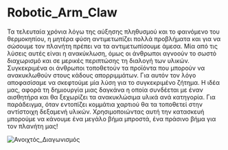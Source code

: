 # Robotic_Arm_Claw
Τα τελευταία χρόνια λόγω της αύξησης πληθυσμού και το φαινόμενο του θερμοκηπίου, η
μητέρα φύση αντιμετωπίζει πολλά προβλήματα και για να σώσουμε τον πλανήτη πρέπει να
τα αντιμετωπίσουμε άμεσα. Μία από τις λύσεις αυτές είναι η ανακύκλωση, όμως οι άνθρωποι
αγνοούν τo σωστό διαχωρισμό και σε μερικές περιπτώσης τη διαλογή των υλικών. Συγκεκριμένα οι άνθρωποι τοποθετούν τα
προϊόντα που μπορούν να ανακυκλωθούν στους κάδους απορριμμάτων. Για αυτόν τον λόγο
αποφασίσαμε να σκεφτούμε μία λύση για το συγκεκριμένο ζήτημα. Η ιδέα μας, αφορά τη δημιουργία
μιας δαγκάνα η οποία συνδέεται με έναν αισθητήρα και θα ξεχωρίζει τα
ανακυκλώσιμα υλικά ανά κατηγορία. Για παράδειγμα, όταν εντοπίζει κομμάτια χαρτιού θα τα
τοποθετεί στην αντίστοιχη δεξαμενή υλικών.
Χρησιμοποιώντας αυτή την κατασκευή μπορούμε να κάνουμε ένα μεγάλο βήμα μπροστά, ένα πράσινο βήμα
για τον πλανήτη μας!

![Ανοιχτός_Διαγωνισμός](https://user-images.githubusercontent.com/99641554/153828755-2269c222-e164-4f4d-89d5-afdef9ba9502.png)
